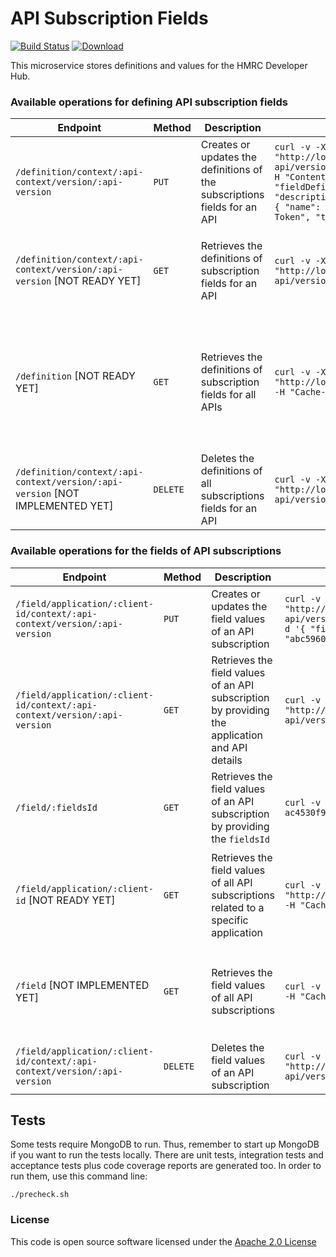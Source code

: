 # API Subscription Fields

[![Build Status](https://travis-ci.org/hmrc/api-subscription-fields.svg)](https://travis-ci.org/hmrc/api-subscription-fields) [ ![Download](https://api.bintray.com/packages/hmrc/releases/api-subscription-fields/images/download.svg) ](https://bintray.com/hmrc/releases/api-subscription-fields/_latestVersion)

This microservice stores definitions and values for the HMRC Developer Hub.

### Available operations for defining API subscription fields

| Endpoint                                                                      | Method   | Description                                                               | Request example                                                                                                                                                                                                                                                                                                                           | Response example                                                                                                                                                                                                                                                                                                                                                                                                              |
|-------------------------------------------------------------------------------|----------|---------------------------------------------------------------------------|-------------------------------------------------------------------------------------------------------------------------------------------------------------------------------------------------------------------------------------------------------------------------------------------------------------------------------------------|-------------------------------------------------------------------------------------------------------------------------------------------------------------------------------------------------------------------------------------------------------------------------------------------------------------------------------------------------------------------------------------------------------------------------------|
| `/definition/context/:api-context/version/:api-version`                       | `PUT`    | Creates or updates the definitions of the subscriptions fields for an API | `curl -v -X PUT    "http://localhost:9650/definition/context/ciao-api/version/1.0" -H "Cache-Control: no-cache" -H "Content-Type: application/json" -d '{ "fieldDefinitions": [ { "name": "callback-url", "description": "Callback URL", "type": "URL" }, { "name": "token", "description": "Secure Token", "type": "SecureToken" } ] }'` | 200 OK / 201 Created                                                                                                                                                                                                                                                                                                                                                                                                          |
| `/definition/context/:api-context/version/:api-version` [NOT READY YET]       | `GET`    | Retrieves the definitions of subscription fields for an API               | `curl -v -X GET    "http://localhost:9650/definition/context/ciao-api/version/1.0" -H "Cache-Control: no-cache"`                                                                                                                                                                                                                          | 404 NOT_FOUND / 200 OK `{"apiContext":"ciao-api","apiVersion":"1.0","fieldDefinitions":[{"name":"callback-url","description":"Callback URL","type":"URL"},{"name":"token","description":"Secure Token","type":"SecureToken"}]}`                                                                                                                                                                                               |
| `/definition` [NOT READY YET]                                                 | `GET`    | Retrieves the definitions of subscription fields for all APIs             | `curl -v -X GET    "http://localhost:9650/definition"                              -H "Cache-Control: no-cache"`                                                                                                                                                                                                                          | 200 OK `{"apis":[{"apiContext":"ciao-api","apiVersion":"1.0","fieldDefinitions":[{"name":"callback-url","description":"Callback URL","type":"URL"},{"name":"token","description":"Secure Token","type":"SecureToken"}]},{"apiContext":"ciao-api","apiVersion":"2.0","fieldDefinitions":[{"name":"city","description":"where you live","type":"String"},{"name":"phone","description":"telephone number","type":"String"}]}]}` |
| `/definition/context/:api-context/version/:api-version` [NOT IMPLEMENTED YET] | `DELETE` | Deletes the definitions of all subscriptions fields for an API            | `curl -v -X DELETE "http://localhost:9650/definition/context/ciao-api/version/1.0" -H "Cache-Control: no-cache"`                                                                                                                                                                                                                          | 404 NOT_FOUND / 204 No Content                                                                                                                                                                                                                                                                                                                                                                                                |

### Available operations for the fields of API subscriptions

| Endpoint                                                                  | Method   | Description                                                                                    | Request example                                                                                                                                                                                                                                                                              | Response example                                                                                                                                                                                                                                                                                                                                                                                                                                                  |
|---------------------------------------------------------------------------|----------|------------------------------------------------------------------------------------------------|----------------------------------------------------------------------------------------------------------------------------------------------------------------------------------------------------------------------------------------------------------------------------------------------|-------------------------------------------------------------------------------------------------------------------------------------------------------------------------------------------------------------------------------------------------------------------------------------------------------------------------------------------------------------------------------------------------------------------------------------------------------------------|
| `/field/application/:client-id/context/:api-context/version/:api-version` | `PUT`    | Creates or updates the field values of an API subscription                                     | `curl -v -X PUT    "http://localhost:9650/field/application/hBnFo14C0y4SckYUbcoL2PbFA40a/context/ciao-api/version/1.0" -H "Cache-Control: no-cache" -H "Content-Type: application/json" -d '{ "fields" : { "callback-url" : "http://localhost:8080/callback", "token" : "abc59609za2q" } }'` | 200 OK / 201 Created `{"clientId":"hBnFo14C0y4SckYUbcoL2PbFA40a","apiContext":"ciao-api","apiVersion":"1.0","fieldsId":"f121ffa3-df94-43a0-8235-ac4530f9700a","fields":{"callback-url":"http://localhost:8080/callback","token":"abc59609za2q"}}`                                                                                                                                                                                                                 |
| `/field/application/:client-id/context/:api-context/version/:api-version` | `GET`    | Retrieves the field values of an API subscription by providing the application and API details | `curl -v -X GET    "http://localhost:9650/field/application/hBnFo14C0y4SckYUbcoL2PbFA40a/context/ciao-api/version/1.0" -H "Cache-Control: no-cache"`                                                                                                                                         | 404 NOT_FOUND / 200 OK `{"clientId":"hBnFo14C0y4SckYUbcoL2PbFA40a","apiContext":"ciao-api","apiVersion":"1.0","fieldsId":"f121ffa3-df94-43a0-8235-ac4530f9700a","fields":{"callback-url":"http://localhost:8080/callback","token":"abc59609za2q"}}`                                                                                                                                                                                                               |
| `/field/:fieldsId`                                                        | `GET`    | Retrieves the field values of an API subscription by providing the `fieldsId`                  | `curl -v -X GET    "http://localhost:9650/field/f121ffa3-df94-43a0-8235-ac4530f9700a"                                  -H "Cache-Control: no-cache"`                                                                                                                                         | 404 NOT_FOUND / 200 OK `{"clientId":"hBnFo14C0y4SckYUbcoL2PbFA40a","apiContext":"ciao-api","apiVersion":"1.0","fieldsId":"f121ffa3-df94-43a0-8235-ac4530f9700a","fields":{"callback-url":"http://localhost:8080/callback","token":"abc59609za2q"}}`                                                                                                                                                                                                               |
| `/field/application/:client-id` [NOT READY YET]                           | `GET`    | Retrieves the field values of all API subscriptions related to a specific application          | `curl -v -X GET    "http://localhost:9650/field/application/hBnFo14C0y4SckYUbcoL2PbFA40a"                              -H "Cache-Control: no-cache"`                                                                                                                                         | 404 NOT_FOUND / 200 OK `{"subscriptions":[{"clientId":"hBnFo14C0y4SckYUbcoL2PbFA40a","apiContext":"ciao-api","apiVersion":"1.0","fieldsId":"f121ffa3-df94-43a0-8235-ac4530f9700a","fields":{"callback-url":"http://localhost:8080/callback","token":"abc59609za2q"}},{"clientId":"hBnFo14C0y4SckYUbcoL2PbFA40a","apiContext":"hello-api","apiVersion":"2.0","fieldsId":"ab1a03cf-8666-4e33-9ef7-07c172527675","fields":{"phone":"01219928876","city":"Leeds"}}]}` |
| `/field` [NOT IMPLEMENTED YET]                                            | `GET`    | Retrieves the field values of all API subscriptions                                            | `curl -v -X GET    "http://localhost:9650/field                                                                        -H "Cache-Control: no-cache"`                                                                                                                                         | 200 OK `{"subscriptions":[{"clientId":"hBnFo14C0y4SckYUbcoL2PbFA40a","apiContext":"ciao-api","apiVersion":"1.0","fieldsId":"f121ffa3-df94-43a0-8235-ac4530f9700a","fields":{"callback-url":"http://localhost:8080/callback","token":"abc59609za2q"}},{"clientId":"gGnFj14C05fScBYUbcoL3PbF540a","apiContext":"hello-api","apiVersion":"2.0","fieldsId":"ab1a03cf-8666-4e33-9ef7-07c172527675","fields":{"phone":"01219928876","city":"Leeds"}}]}`                 |
| `/field/application/:client-id/context/:api-context/version/:api-version` | `DELETE` | Deletes the field values of an API subscription                                                | `curl -v -X DELETE "http://localhost:9650/field/application/hBnFo14C0y4SckYUbcoL2PbFA40a/context/ciao-api/version/1.0" -H "Cache-Control: no-cache"`                                                                                                                                         | 404 NOT_FOUND / 204 No Content                                                                                                                                                                                                                                                                                                                                                                                                                                    |


## Tests
Some tests require MongoDB to run. 
Thus, remember to start up MongoDB if you want to run the tests locally.
There are unit tests, integration tests and acceptance tests plus code coverage reports are generated too.
In order to run them, use this command line:
```
./precheck.sh
```


### License

This code is open source software licensed under the [Apache 2.0 License]("http://www.apache.org/licenses/LICENSE-2.0.html")
